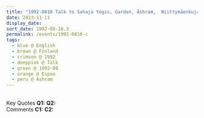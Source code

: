 ```yaml
---
title: "1992-0810 Talk to Sahaja Yogis, Garden, Āśhram,  Niittymäenkuja 3, Niittykumpu, Espoo (18 kms W of Helsinki), Finland (other date 0811)"
date: 2023-11-11
display_date: 
sort_date: 1992-08-10.3
permalink: /events/1992-0810-c
tags:
  - blue @ English
  - brown @ Finland
  - crimson @ 1992
  - deeppink @ Talk
  - green @ 1992-08
  - orange @ Espoo
  - peru @ Ashram
---
```


<br>

<wave-list>
  <list-title color="DarkSeaGreen" width="55">Key Quotes</list-title>
  <list-item color="BlanchedAlmond" width="280"><b>Q1:</b> <i></i></list-item>
  <list-item color="Lavender" width="280"><b>Q2:</b> <i></i></list-item>
</wave-list>

<br>

<wave-list>
  <list-title color="DarkSeaGreen" width="55">Comments</list-title>
  <list-item color="BlanchedAlmond" width="280"><b>C1:</b> <i></i></list-item>
  <list-item color="Lavender" width="280"><b>C2:</b> <i></i></list-item>
</wave-list>